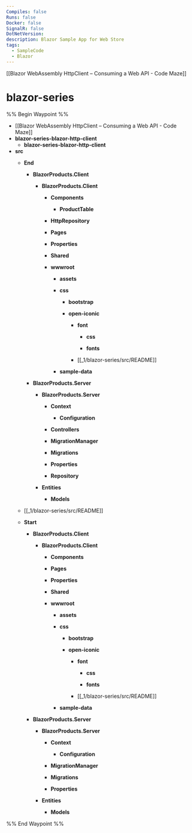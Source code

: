 ```yaml
---
Compiles: false
Runs: false
Docker: false
SignalR: false
DotNetVersion: 
description: Blazor Sample App for Web Store
tags:
  - SampleCode
  - Blazor
---
```

[[Blazor WebAssembly HttpClient – Consuming a Web API - Code Maze]]

# blazor-series

%% Begin Waypoint %%
- [[Blazor WebAssembly HttpClient – Consuming a Web API - Code Maze]]
- **blazor-series-blazor-http-client**
	- **blazor-series-blazor-http-client**
- **src**
	- **End**
		- **BlazorProducts.Client**
			- **BlazorProducts.Client**
				- **Components**
					- **ProductTable**

				- **HttpRepository**

				- **Pages**

				- **Properties**

				- **Shared**

				- **wwwroot**
					- **assets**

					- **css**
						- **bootstrap**

						- **open-iconic**
							- **font**
								- **css**

								- **fonts**

							- [[_1/blazor-series/src/README]]
					- **sample-data**

		- **BlazorProducts.Server**
			- **BlazorProducts.Server**
				- **Context**
					- **Configuration**

				- **Controllers**

				- **MigrationManager**

				- **Migrations**

				- **Properties**

				- **Repository**

			- **Entities**
				- **Models**

	- [[_1/blazor-series/src/README]]
	- **Start**
		- **BlazorProducts.Client**
			- **BlazorProducts.Client**
				- **Components**

				- **Pages**

				- **Properties**

				- **Shared**

				- **wwwroot**
					- **assets**

					- **css**
						- **bootstrap**

						- **open-iconic**
							- **font**
								- **css**

								- **fonts**

							- [[_1/blazor-series/src/README]]
					- **sample-data**

		- **BlazorProducts.Server**
			- **BlazorProducts.Server**
				- **Context**
					- **Configuration**

				- **MigrationManager**

				- **Migrations**

				- **Properties**

			- **Entities**
				- **Models**


%% End Waypoint %%
 